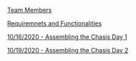 [Team Members](Team%20Members.md)

[Requiremnets and Functionalities](Requirements%20and%20Functionalities.md)

[10/16/2020 - Assembling the Chasis Day 1](10.16.20.md)

[10/19/2020 - Assembling the Chasis Day 2](10.19.20.md)
